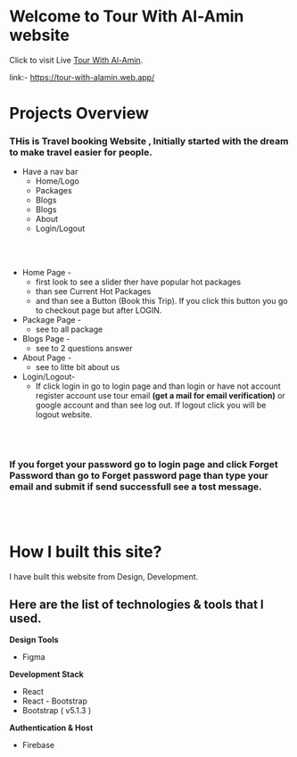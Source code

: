 # Welcome to Tour With Al-Amin website

Click to visit Live [Tour With Al-Amin](https://tour-with-alamin.web.app/).

link:- https://tour-with-alamin.web.app/

# Projects Overview
### THis is Travel booking Website , Initially started with the dream to make travel easier for people.

* Have a nav bar 
    * Home/Logo
    * Packages
    * Blogs
    * Blogs
    * About
    * Login/Logout
<br/>
<br/>

* Home Page -
    * first look to see a slider ther have popular hot packages 
    * than see Current Hot Packages
    * and than see a Button (Book this Trip). If you click this button you go to checkout page but after LOGIN.           
* Package Page -
    * see to all package
* Blogs Page -
    * see to 2 questions answer
* About Page -
    * see to litte bit about us
* Login/Logout-
    * If click login in go to login page and than login or have not account register account use tour email **(get a mail for email verification)** or google account and than see log out. If logout click you will be logout website.
<br/>
<br/>

### If you forget your password go to login page and click **Forget Password** than go to **Forget password** page than type your email and submit if send successfull see a **tost message**.

<br/>
<br/>

 # How I built this site?
 I have built this website  from Design, Development.
 ## Here are the list of technologies & tools that I used.

**Design Tools**
* Figma

**Development Stack**
* React
* React - Bootstrap
* Bootstrap ( v5.1.3 )

**Authentication & Host**
* Firebase

